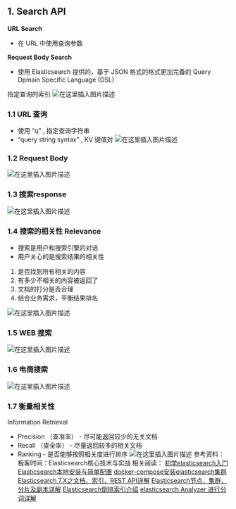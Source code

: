 
## 1. Search API
**URL Search**

 - 在 URL 中使用查询参数

**Request Body Search**

 - 使用 Elasticsearch 提供的，基于 JSON 格式的格式更加完备的 Query Dpmain Specific
   Language (DSL)
 

指定查询的索引
![在这里插入图片描述](https://img-blog.csdnimg.cn/2020110215103834.png?x-oss-process=image/watermark,type_ZmFuZ3poZW5naGVpdGk,shadow_10,text_aHR0cHM6Ly9ibG9nLmNzZG4ubmV0L3hpeGloYWhhbGVsZWhlaGU=,size_16,color_FFFFFF,t_70#pic_center)
### 1.1 URL 查询

 - 使用 “q” , 指定查询字符串
 - “query string syntax” , KV 键值对
![在这里插入图片描述](https://img-blog.csdnimg.cn/20201102151233995.png?x-oss-process=image/watermark,type_ZmFuZ3poZW5naGVpdGk,shadow_10,text_aHR0cHM6Ly9ibG9nLmNzZG4ubmV0L3hpeGloYWhhbGVsZWhlaGU=,size_16,color_FFFFFF,t_70#pic_center)
### 1.2 Request Body
![在这里插入图片描述](https://img-blog.csdnimg.cn/2020110215133483.png?x-oss-process=image/watermark,type_ZmFuZ3poZW5naGVpdGk,shadow_10,text_aHR0cHM6Ly9ibG9nLmNzZG4ubmV0L3hpeGloYWhhbGVsZWhlaGU=,size_16,color_FFFFFF,t_70#pic_center)
### 1.3 搜索response
![在这里插入图片描述](https://img-blog.csdnimg.cn/20201102151725956.png?x-oss-process=image/watermark,type_ZmFuZ3poZW5naGVpdGk,shadow_10,text_aHR0cHM6Ly9ibG9nLmNzZG4ubmV0L3hpeGloYWhhbGVsZWhlaGU=,size_16,color_FFFFFF,t_70#pic_center)
### 1.4 搜索的相关性 Relevance
 - 搜索是用户和搜索引擎的对话
 - 用户关心的是搜索结果的相关性

1. 是否找到所有相关的内容
2. 有多少不相关的内容被返回了
3. 文档的打分是否合理
4. 结合业务需求，平衡结果排名

![在这里插入图片描述](https://img-blog.csdnimg.cn/20201102151857697.png?x-oss-process=image/watermark,type_ZmFuZ3poZW5naGVpdGk,shadow_10,text_aHR0cHM6Ly9ibG9nLmNzZG4ubmV0L3hpeGloYWhhbGVsZWhlaGU=,size_16,color_FFFFFF,t_70#pic_center)
### 1.5 WEB 搜索
![在这里插入图片描述](https://img-blog.csdnimg.cn/20201102162111414.png?x-oss-process=image/watermark,type_ZmFuZ3poZW5naGVpdGk,shadow_10,text_aHR0cHM6Ly9ibG9nLmNzZG4ubmV0L3hpeGloYWhhbGVsZWhlaGU=,size_16,color_FFFFFF,t_70#pic_center)
### 1.6 电商搜索
![在这里插入图片描述](https://img-blog.csdnimg.cn/20201102162144131.png?x-oss-process=image/watermark,type_ZmFuZ3poZW5naGVpdGk,shadow_10,text_aHR0cHM6Ly9ibG9nLmNzZG4ubmV0L3hpeGloYWhhbGVsZWhlaGU=,size_16,color_FFFFFF,t_70#pic_center)
### 1.7 衡量相关性
Information Retrieval

 - Precision （查准率） - 尽可能返回较少的无关文档
 - Recall （查全率） - 尽量返回较多的相关文档
 - Ranking - 是否能够按照相关度进行排序
![在这里插入图片描述](https://img-blog.csdnimg.cn/20201102162448565.png?x-oss-process=image/watermark,type_ZmFuZ3poZW5naGVpdGk,shadow_10,text_aHR0cHM6Ly9ibG9nLmNzZG4ubmV0L3hpeGloYWhhbGVsZWhlaGU=,size_16,color_FFFFFF,t_70#pic_center)
参考资料：
极客时间：Elasticsearch核心技术与实战
相关阅读：
[初学elasticsearch入门](https://blog.csdn.net/xixihahalelehehe/article/details/109380768)
[Elasticsearch本地安装与简单配置](https://blog.csdn.net/xixihahalelehehe/article/details/109385145)
[docker-compose安装elasticsearch集群](https://blog.csdn.net/xixihahalelehehe/article/details/109389780)
[Elasticsearch 7.X之文档、索引、REST API详解](https://blog.csdn.net/xixihahalelehehe/article/details/109406518)
[Elasticsearch节点，集群，分片及副本详解](https://blog.csdn.net/xixihahalelehehe/article/details/109406875)
[Elasticsearch倒排索引介绍](https://blog.csdn.net/xixihahalelehehe/article/details/109440345)
[elasticsearch Analyzer 进行分词详解](https://blog.csdn.net/xixihahalelehehe/article/details/109447777)
